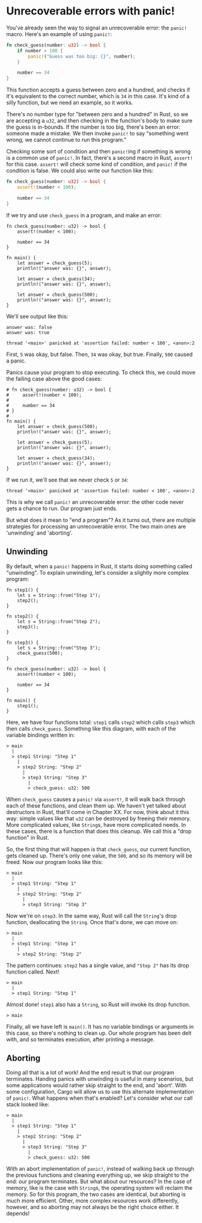 # Unrecoverable errors with panic!

You've already seen the way to signal an unrecoverable error: the `panic!`
macro. Here's an example of using `panic!`:

```rust
fn check_guess(number: u32) -> bool {
    if number > 100 {
        panic!("Guess was too big: {}", number);
    }

    number == 34
}
```

This function accepts a guess between zero and a hundred, and checks if it's
equivalent to the correct number, which is `34` in this case. It's kind of a
silly function, but we need an example, so it works.

There's no number type for "between zero and a hundred" in Rust, so we are
accepting a `u32`, and then checking in the function's body to make sure the
guess is in-bounds. If the number is too big, there's been an error: someone
made a mistake. We then invoke `panic!` to say "something went wrong, we cannot
continue to run this program."

Checking some sort of condition and then `panic!`ing if something is wrong is a
common use of `panic!`. In fact, there's a second macro in Rust, `assert!` for
this case. `assert!` will check some kind of condition, and `panic!` if the
condition is false. We could also write our function like this:

```rust
fn check_guess(number: u32) -> bool {
    assert!(number < 100);

    number == 34
}
```

If we try and use `check_guess` in a program, and make an error:

```rust,should_panic
fn check_guess(number: u32) -> bool {
    assert!(number < 100);

    number == 34
}

fn main() {
    let answer = check_guess(5);
    println!("answer was: {}", answer);

    let answer = check_guess(34);
    println!("answer was: {}", answer);

    let answer = check_guess(500);
    println!("answer was: {}", answer);
}
```

We'll see output like this:

```text
answer was: false
answer was: true

thread '<main>' panicked at 'assertion failed: number < 100', <anon>:2
```

First, `5` was okay, but false. Then, `34` was okay, but true. Finally, `500`
caused a panic.

Panics cause your program to stop executing. To check this, we could move the
failing case above the good cases:

```rust,should_panic
# fn check_guess(number: u32) -> bool {
#     assert!(number < 100);
# 
#     number == 34
# }
# 
fn main() {
    let answer = check_guess(500);
    println!("answer was: {}", answer);

    let answer = check_guess(5);
    println!("answer was: {}", answer);

    let answer = check_guess(34);
    println!("answer was: {}", answer);
}
```

If we run it, we'll see that we never check `5` or `34`:

```text
thread '<main>' panicked at 'assertion failed: number < 100', <anon>:2
```

This is why we call `panic!` an unrecoverable error: the other code never gets a
chance to run. Our program just ends.

But what does it mean to "end a program"? As it turns out, there are multiple
strategies for processing an unrecoverable error. The two main ones are
'unwinding' and 'aborting'.

## Unwinding

By default, when a `panic!` happens in Rust, it starts doing something called
"unwinding". To explain unwinding, let's consider a slightly more complex
program:

```rust,should_panic
fn step1() {
    let s = String::from("Step 1");
    step2();
}

fn step2() {
    let s = String::from("Step 2");
    step3();
}

fn step3() {
    let s = String::from("Step 3");
    check_guess(500);
}

fn check_guess(number: u32) -> bool {
    assert!(number < 100);

    number == 34
}

fn main() {
    step1();
}
```

Here, we have four functions total: `step1` calls `step2` which calls `step3`
which then calls `check_guess`. Something like this diagram, with each of the
variable bindings written in:

```text
> main
  |
  > step1 String: "Step 1"
    |
    > step2 String: "Step 2"
      |
      > step3 String: "Step 3"
        |
        > check_guess: u32: 500
```

When `check_guess` causes a `panic!` via `assert!`, it will walk back through
each of these functions, and clean them up. We haven't yet talked about
destructors in Rust, that'll come in Chapter XX. For now, think about it this
way: simple values like that `u32` can be destroyed by freeing their memory.
More complicated values, like `String`s, have more complicated needs. In these
cases, there is a function that does this cleanup. We call this a "drop
function" in Rust.

So, the first thing that will happen is that `check_guess`, our current
function, gets cleaned up. There's only one value, the `500`, and so its memory
will be freed. Now our program looks like this:

```text
> main
  |
  > step1 String: "Step 1"
    |
    > step2 String: "Step 2"
      |
      > step3 String: "Step 3"
```

Now we're on `step3`. In the same way, Rust will call the `String`'s drop
function, deallocating the `String`. Once that's done, we can move on:

```text
> main
  |
  > step1 String: "Step 1"
    |
    > step2 String: "Step 2"
```

The pattern continues: `step2` has a single value, and `"Step 2"` has its
drop function called. Next!

```text
> main
  |
  > step1 String: "Step 1"
```

Almost done! `step1` also has a `String`, so Rust will invoke its drop function.

```text
> main
```

Finally, all we have left is `main()`. It has no variable bindings or arguments
in this case, so there's nothing to clean up. Our whole program has been delt
with, and so terminates execution, after printing a message.

## Aborting

Doing all that is a lot of work! And the end result is that our program
terminates. Handing panics with unwinding is useful in many scenarios, but some
applications would rather skip straight to the end, and 'abort'. With some
configuration, Cargo will allow us to use this alternate implementation of
`panic!`. What happens when that's enabled? Let's consider what our call stack
looked like:

```text
> main
  |
  > step1 String: "Step 1"
    |
    > step2 String: "Step 2"
      |
      > step3 String: "Step 3"
        |
        > check_guess: u32: 500
```

With an abort implementation of `panic!`, instead of walking back up through the
previous functions and cleaning everything up, we skip straight to the end: our
program terminates. But what about our resources? In the case of memory, like is
the case with `String`s, the operating system will reclaim the memory. So for
this program, the two cases are identical, but aborting is much more efficient.
Other, more complex resources work differently, however, and so aborting may not
always be the right choice either. It depends!
